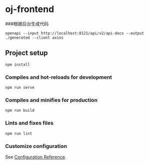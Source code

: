 # oj-frontend

###根据后台生成代码
```shell
openapi --input http://localhost:8121/api/v2/api-docs --output ./generated --client axios

```
## Project setup
```
npm install
```

### Compiles and hot-reloads for development
```
npm run serve
```

### Compiles and minifies for production
```
npm run build
```

### Lints and fixes files
```
npm run lint
```

### Customize configuration
See [Configuration Reference](https://cli.vuejs.org/config/).
